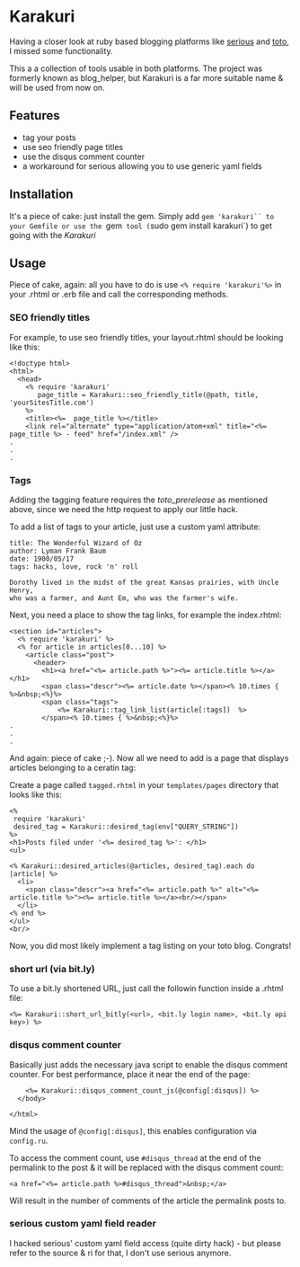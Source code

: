 # Karakuri

Having a closer look at ruby based blogging platforms like [serious](http://github.com/colszowka/serious) and [toto](http://cloudhead.io/toto), I missed some functionality.

This a a collection of tools usable in both platforms. The project was formerly known as blog_helper, but Karakuri is a far more suitable name & will be used from now on.

## Features

- tag your posts
- use seo friendly page titles
- use the disqus comment counter
- a workaround for serious allowing you to use generic yaml fields

## Installation

It's a piece of cake: just install the gem. Simply add `gem 'karakuri`` to your Gemfile or use the `gem` tool (`sudo gem install karakuri`) to get going with the _Karakuri_

## Usage

Piece of cake, again: all you have to do is use `<% require 'karakuri'%>` in your .rhtml or .erb file and call the corresponding methods.

### SEO friendly titles
For example, to use seo friendly titles, your layout.rhtml should be looking like this:


    <!doctype html>
    <html>
      <head>
        <% require 'karakuri'
           page_title = Karakuri::seo_friendly_title(@path, title, 'yourSitesTitle.com')
        %>
        <title><%=  page_title %></title>
        <link rel="alternate" type="application/atom+xml" title="<%= page_title %> - feed" href="/index.xml" />
    .
    .
    .

### Tags
Adding the tagging feature requires the _toto_prerelease_ as mentioned above, since we need the http request to apply our little hack.

To add a list of tags to your article, just use a custom yaml attribute:

    title: The Wonderful Wizard of Oz
    author: Lyman Frank Baum
    date: 1900/05/17
    tags: hacks, love, rock 'n' roll

    Dorothy lived in the midst of the great Kansas prairies, with Uncle Henry,
    who was a farmer, and Aunt Em, who was the farmer's wife.

Next, you need a place to show the tag links, for example the index.rhtml:

    <section id="articles">
      <% require 'karakuri' %>
      <% for article in articles[0...10] %>
        <article class="post">
          <header>
            <h1><a href="<%= article.path %>"><%= article.title %></a></h1>
            <span class="descr"><%= article.date %></span><% 10.times { %>&nbsp;<%}%>
            <span class="tags">
                <%= Karakuri::tag_link_list(article[:tags])  %>
            </span><% 10.times { %>&nbsp;<%}%>
    .
    .
    .



And again: piece of cake ;-). Now all we need to add is a page that displays articles belonging to a ceratin tag:

Create a page called `tagged.rhtml` in your `templates/pages` directory that looks like this:


    <%
     require 'karakuri'
     desired_tag = Karakuri::desired_tag(env["QUERY_STRING"])
    %>
    <h1>Posts filed under '<%= desired_tag %>': </h1>
    <ul>

    <% Karakuri::desired_articles(@articles, desired_tag).each do |article| %>
      <li>
        <span class="descr"><a href="<%= article.path %>" alt="<%= article.title %>"><%= article.title %></a><br/></span>
      </li>
    <% end %>
    </ul>
    <br/>

Now, you did most likely implement a tag listing on your toto blog. Congrats!


### short url (via bit.ly)

To use a bit.ly shortened URL, just call the followin function inside a .rhtml file:

    <%= Karakuri::short_url_bitly(<url>, <bit.ly login name>, <bit.ly api key>) %>


### disqus comment counter

Basically just adds the necessary java script to enable the disqus comment counter. For best performance, place it near the end of the page:

        <%= Karakuri::disqus_comment_count_js(@config[:disqus]) %>
      </body>

    </html>

Mind the usage of `@config[:disqus]`, this enables configuration via `config.ru`.

To access the comment count, use `#disqus_thread` at the end of the permalink to the post & it will be replaced with the disqus comment count:

    <a href="<%= article.path %>#disqus_thread">&nbsp;</a>

Will result in the number of comments of the article the permalink posts to.

### serious custom yaml field reader

I hacked serious' custom yaml field access (quite dirty hack) - but please refer to the source & ri for that, I don't use serious anymore.
